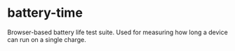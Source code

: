 # battery-time
Browser-based battery life test suite. Used for measuring how long a device can run on a single charge.
